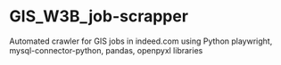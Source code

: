 # GIS_W3B_job-scrapper
Automated crawler for GIS jobs in indeed.com using Python playwright, mysql-connector-python, pandas, openpyxl libraries 

